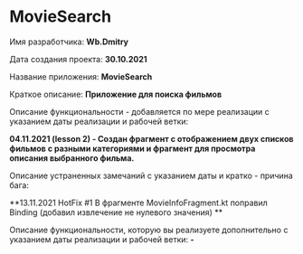 # MovieSearch

Имя разработчика: **Wb.Dmitry**

Дата создания проекта: **30.10.2021**

Название приложения: **MovieSearch**

Краткое описание: **Приложение для поиска фильмов**



Описание функциональности - добавляется по мере реализации с указанием даты реализации и рабочей ветки: 

**04.11.2021 (lesson 2) - Создан фрагмент с отображением двух списков фильмов с разными категориями и фрагмент для просмотра описания выбранного фильма.**



Описание устраненных замечаний с указанием даты и кратко - причина бага:

**13.11.2021 HotFix #1 В фрагменте MovieInfoFragment.kt поправил Binding (добавил извлечение не нулевого значения) **



Описание функциональности, которую вы реализуете дополнительно с указанием даты реализации и рабочей ветки: **-**
